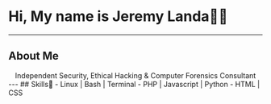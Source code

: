 ﻿# Hi, My name is Jeremy Landa👨‍💻
---
## About Me
<div align="center">Independent Security, Ethical Hacking & Computer Forensics Consultant<br></div>
---
## Skills💜
- Linux | Bash | Terminal
- PHP | Javascript | Python
- HTML | CSS

